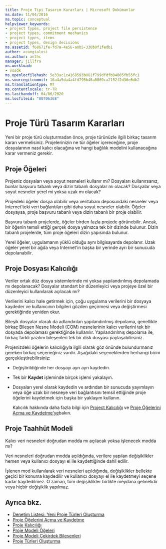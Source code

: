 ```yaml
---
title: Proje Tipi Tasarım Kararları | Microsoft Dokümanlar
ms.date: 11/04/2016
ms.topic: conceptual
helpviewer_keywords:
- project types, project file persistence
- project types, commitment mechanics
- project types, items
- project types, design decisions
ms.assetid: f68671fe-fd7a-4e56-a0b5-330b0f1fedb1
author: acangialosi
ms.author: anthc
manager: jillfra
ms.workload:
- vssdk
ms.openlocfilehash: 5e33ac1c4168593b881f799dfdfb94005fb55fc1
ms.sourcegitcommit: 16a4a5da4a4fd795b46a0869ca2152f2d36e6db2
ms.translationtype: MT
ms.contentlocale: tr-TR
ms.lasthandoff: 04/06/2020
ms.locfileid: "80706368"
---
```

# <a name="project-type-design-decisions"></a>Proje Türü Tasarım Kararları
Yeni bir proje türü oluşturmadan önce, proje türünüzle ilgili birkaç tasarım kararı vermelisiniz. Projelerinizin ne tür öğeler içereceğine, proje dosyalarının nasıl kalıcı olacağına ve hangi bağlılık modelini kullanacağına karar vermeniz gerekir.

## <a name="project-items"></a>Proje Öğeleri
 Projeniz dosyaları veya soyut nesneleri kullanır mı? Dosyaları kullanırsanız, bunlar başvuru tabanlı veya dizin tabanlı dosyalar mı olacak? Dosyalar veya soyut nesneler yerel mi yoksa uzak mı olacak?

 Projedeki öğeler dosya olabilir veya veritabanı deposundaki nesneler veya Internet'teki veri bağlantıları gibi daha soyut nesneler olabilir. Öğeler dosyaysa, proje başvuru tabanlı veya dizin tabanlı bir proje olabilir.

 Başvuru tabanlı projelerde, öğeler birden fazla projede görünebilir. Ancak, bir öğenin temsil ettiği gerçek dosya yalnızca tek bir dizinde bulunur. Dizin tabanlı projelerde, tüm proje öğeleri dizin yapısında bulunur.

 Yerel öğeler, uygulamanın yüklü olduğu aynı bilgisayarda depolanır. Uzak öğeler yerel bir ağda veya Internet'in başka bir yerinde ayrı bir sunucuda depolanabilir.

## <a name="project-file-persistence"></a>Proje Dosyası Kalıcılığı
 Veriler ortak düz dosya sistemlerinde mi yoksa yapılandırılmış depolamada mı depolanacak? Dosyalar standart bir düzenleyici veya projeye özel bir düzenleyici kullanılarak açılacak mı?

 Verilerini kalıcı hale getirmek için, çoğu uygulama verilerini bir dosyaya kaydeder ve kullanıcının bilgileri gözden geçirmesi veya değiştirmesi gerektiğinde yeniden okur.

 Bileşik dosyalar olarak da adlandırılan yapılandırılmış depolama, genellikle birkaç Bileşen Nesne Modeli (COM) nesnelerinin kalıcı verilerini tek bir dosyada depolaması gerektiğinde kullanılır. Yapılandırılmış depolama ile, birkaç farklı yazılım bileşenleri tek bir disk dosyası paylaşabilirsiniz.

 Projenizdeki öğelerin kalıcılığıyla ilgili olarak göz önünde bulundurmanız gereken birkaç seçeneğiniz vardır. Aşağıdaki seçeneklerden herhangi birini gerçekleştirebilirsiniz:

- Değiştirildiğinde her dosyayı ayrı ayrı kaydedin.

- Tek bir **Kaydet** işleminde birçok işlemi yakalayın.

- Dosyaları yerel olarak kaydedin ve ardından bir sunucuda yayımlayın veya öğe uzak bir nesneye veri bağlantısını temsil ettiğinde proje öğelerini kaydetmek için başka bir yaklaşım kullanın.

  Kalıcılık hakkında daha fazla bilgi için [Project Kalıcılığı](../../extensibility/internals/project-persistence.md) ve [Proje Öğelerini Açma ve Kaydetme'ye](../../extensibility/internals/opening-and-saving-project-items.md)bakın.

## <a name="project-commitment-model"></a>Proje Taahhüt Modeli
 Kalıcı veri nesneleri doğrudan modda mı açılacak yoksa işlenecek modda mı?

 Veri nesneleri doğrudan modda açıldığında, verilere yapılan değişiklikler hemen veya kullanıcı dosyayı el ile kaydettiğinde dahil edilir.

 İşlenen mod kullanılarak veri nesneleri açıldığında, değişiklikler bellekte geçici bir konuma kaydedilir ve kullanıcı dosyayı el ile kaydetmeyi seçene kadar kaydedilmez. O zaman, tüm değişiklikler birlikte meydana gelmelidir veya hiçbir değişiklik yapılmaz.

## <a name="see-also"></a>Ayrıca bkz.
- [Denetim Listesi: Yeni Proje Türleri Oluşturma](../../extensibility/internals/checklist-creating-new-project-types.md)
- [Proje Öğelerini Açma ve Kaydetme](../../extensibility/internals/opening-and-saving-project-items.md)
- [Proje Kalıcılığı](../../extensibility/internals/project-persistence.md)
- [Proje Modeli Öğeleri](../../extensibility/internals/elements-of-a-project-model.md)
- [Proje Modeli Çekirdek Bileşenleri](../../extensibility/internals/project-model-core-components.md)
- [Proje Türleri Oluşturma](../../extensibility/internals/creating-project-types.md)
